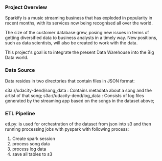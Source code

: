 ### Project Overview
Sparkify is a music streaming business that has exploded in popularity in recent months, with its services now being recognised all over the world.

The size of the customer database grew, posing new issues in terms of getting diversified data to business analysts in a timely way. New positions, such as data scientists, will also be created to work with the data.

This project's goal is to integrate the present Data Warehouse into the Big Data world.

### Data Source
Data resides in two directories that contain files in JSON format:

s3a://udacity-dend/song_data : Contains metadata about a song and the artist of that song;
s3a://udacity-dend/log_data : Consists of log files generated by the streaming app based on the songs in the dataset above;

### ETL Pipeline
etl.py: is used for orchestration of the dataset from json into s3 and then running processing jobs with pyspark with following process:
1. Create spark session
2. process song data
3. process log data
4. save all tables to s3